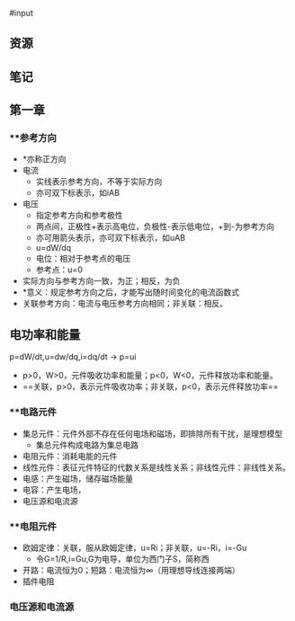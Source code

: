 #input
## 资源

## 笔记

## 第一章
### **参考方向
- *亦称正方向
- 电流
	- 实线表示参考方向，不等于实际方向
	- 亦可双下标表示，如iAB
- 电压
	- 指定参考方向和参考极性
	- 两点间，正极性+表示高电位，负极性-表示低电位，+到-为参考方向
	- 亦可用箭头表示，亦可双下标表示，如uAB
	- u=dW/dq
	- 电位：相对于参考点的电压
	- 参考点：u=0
- 实际方向与参考方向一致，为正；相反，为负
- *意义：规定参考方向之后，才能写出随时间变化的电流函数式
- 关联参考方向：电流与电压参考方向相同；非关联：相反。
## 电功率和能量
p=dW/dt,u=dw/dq,i=dq/dt -> p=ui
- p>0，W>0，元件吸收功率和能量；p<0，W<0，元件释放功率和能量。
- ==关联，p>0，表示元件吸收功率；非关联，p<0，表示元件释放功率==
### **电路元件
- 集总元件：元件外部不存在任何电场和磁场，即排除所有干扰，是理想模型
	- 集总元件构成电路为集总电路
- 电阻元件：消耗电能的元件
- 线性元件：表征元件特征的代数关系是线性关系；非线性元件：非线性关系。
- 电感：产生磁场，储存磁场能量
- 电容：产生电场，
- 电压源和电流源
### **电阻元件
- 欧姆定律：关联，服从欧姆定律，u=Ri；非关联，u=-Ri，i=-Gu
	- 令G=1/R,i=Gu,G为电导，单位为西门子S，简称西
- 开路：电流恒为0；短路：电流恒为∞（用理想导线连接两端）
- 插件电阻
### **电压源和电流源**
